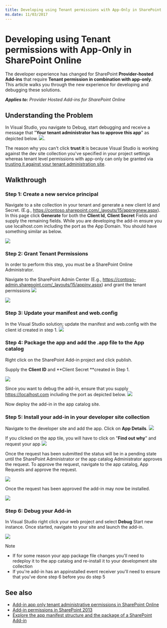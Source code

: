 ```yaml
---
title: Developing using Tenant permissions with App-Only in SharePoint Online
ms.date: 11/03/2017
---
```

# Developing using Tenant permissions with App-Only in SharePoint Online

The developer experience has changed for SharePoint **Provider-hosted Add-ins** that require **Tenant permission in combination with app-only**. This article walks you through the new experience for developing and debugging these solutions. 

_**Applies to:** Provider Hosted Add-ins for SharePoint Online_


## Understanding the Problem
In Visual Studio, you navigate to Debug, start debugging and receive a message that "**Your tenant administrator has to approve this app**" as depicted below.
![](http://i.imgur.com/oFH9oqb.png). 

The reason why you can't click **trust it** is because Visual Studio is working against the dev site collection you've specified in your project settings whereas tenant level permissions with app-only can only be granted via [trusting it against your tenant administration site](https://msdn.microsoft.com/en-us/pnp_articles/how-to-provide-add-in-app-only-tenant-administrative-permissions-in-sharepoint-online).

## Walkthrough
### Step 1: Create a new service principal
Navigate to a site collection in your tenant and generate a new client Id and Secret. (E.g., https://contoso.sharepoint.com/_layouts/15/appregnew.aspx). In this page click **Generate** for both the **Client Id**, **Client Secret** Fields and supply the remaining fields. While you are developing the add-in ensure you use localhost.com including the port as the App Domain. You should have something similar as below.

![](http://i.imgur.com/5CfHgFD.png)

### Step 2: Grant Tenant Permissions
In order to perform this step, you must be a SharePoint Online Administrator. 

Navigate to the SharePoint Admin Center (E.g., https://contoso-admin.sharepoint.com/_layouts/15/appinv.aspx) and grant the tenant permissions
![](http://i.imgur.com/EGuJG3a.png)

![](http://i.imgur.com/dst9ZdP.png)


### Step 3: Update your manifest and web.config
In the Visual Studio solution; update the manifest and web.config with the client id created in step 1.
![](http://i.imgur.com/fKkLIde.png)


### Step 4: Package the app and add the .app file to the App catalog
Right click on the SharePoint Add-in project and click publish.

Supply the **Client ID** and **Client Secret **created in Step 1.

![](http://i.imgur.com/XpM9rwb.png)

Since you want to debug the add-in, ensure that you supply https://localhost.com including the port as depicted below.
![](http://i.imgur.com/nQmSbPC.png)

Now deploy the add-in in the app catalog site.

### Step 5: Install your add-in in your developer site collection

Navigate to the developer site and add the app. Click on **App Details**.
![](http://i.imgur.com/Aihr4r7.png)

If you clicked on the app tile, you will have to click on "**Find out why**" and request your app
![](http://i.imgur.com/DwWUkG0.png)

Once the request has been submitted the status will be in a pending state until the SharePoint Administrator or the app catalog Administrator approves the request. To approve the request, navigate to the app catalog, App Requests and approve the request.

![](http://i.imgur.com/yZ8vNEc.png)

Once the request has been approved the add-in may now be installed.

![](http://i.imgur.com/PMitOEY.png)

### Step 6: Debug your Add-in
In Visual Studio right click your web project and select **Debug** Start new instance. Once started, navigate to your site and launch the add-in.

![](http://i.imgur.com/Y5vAlDr.png)

> [!NOTE] 
> - If for some reason your app package file changes you'll need to redeploy it to the app catalog and re-install it to your development site collection
> - If you're add-in has an appinstalled event receiver you'll need to ensure that you've done step 6 before you do step 5


## See also
<a name="bk_addresources"> </a>

- [Add-in app only tenant administrative permissions in SharePoint Online](https://msdn.microsoft.com/en-us/pnp_articles/how-to-provide-add-in-app-only-tenant-administrative-permissions-in-sharepoint-online)
- [Add-in permissions in SharePoint 2013](https://msdn.microsoft.com/en-us/library/office/fp142383.aspx)
- [Explore the app manifest structure and the package of a SharePoint Add-in](https://msdn.microsoft.com/en-us/library/office/fp179918.aspx)

